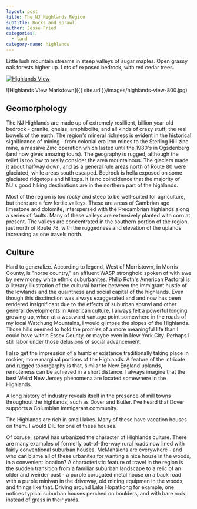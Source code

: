 ```yaml
---
layout: post
title: The NJ Highlands Region
subtitle: Rocks and sprawl.
author: Jesse Fried
categories:
  - land
category-name: highlands
---
```


Little lush mountain streams in steep valleys of sugar maples. Open grassy oak forests higher up. Lots of exposed bedrock, with red cedar trees.

<a href="{{ site.url }}/images/highlands-view.jpg"><img src="{{ site.url }}/images/highlands-view-800.jpg" alt="Highlands View" /></a>

![Highlands View Markdown]({{ site.url }}/images/highlands-view-800.jpg)

## Geomorphology

The NJ Highlands are made up of extremely resillient, billion year old bedrock - granite, gneiss, amphibolite, and all kinds of crazy stuff; the real bowels of the earth. The region's mineral richness is evident in the historical significance of mining - from colonial era iron mines to the Sterling Hill zinc mine, a massive Zinc operation which lasted until the 1980's in Ogsdenberg (and now gives amazing tours). The geography is rugged, although the relief is too low to really consider the area mountainous. The glaciers made it about halfway down, and as a general rule areas north of Route 80 were glaciated, while areas south escaped. Bedrock is hella exposed on some glaciated ridgetops and hilltops. It is no coincidence that the majority of NJ's good hiking destinations are in the northern part of the highlands.

Most of the region is too rocky and steep to be well-suited for agriculture, but there are a few fertile valleys. These are areas of Cambrian age limestone and dolomite, interspersed with the Precambrian highlands along a series of faults. Many of these valleys are extensively planted with corn at present. The valleys are concentrated in the southern portion of the region, just north of Route 78, with the ruggedness and elevation of the uplands increasing as one travels north.

## Culture

Hard to generalize. According to legend, West of Morristown, in Morris County, is "horse country," an affluent WASP stronghold spoken of with awe by new money white ethnic suburbanites. Philip Roth's American Pastoral is a literary illustration of the cultural barrier between the immigrant hustle of the lowlands and the quaintness and social capital of the highlands. Even though this disctinction was always exaggerated and and now has been rendered insignificant due to the effects of suburban sprawl and other general developments in American culture, I always felt a powerful longing growing up, when at a westward vantage point somewhere in the roads of my local Watchung Mountains, I would glimpse the slopes of the Highlands. Those hills seemed to hold the promies of a more meaningful life than I could have within Essex County, or maybe even in New York City. Perhaps I still labor under those delusions of social advancement.

I also get the impression of a humbler existance traditionally taking place in rockier, more marginal portions of the Highlands. A feature of the intricate and rugged toporgarphy is that, similar to New England uplands, remoteness can be achieved in a short distance. I always imagine that the best Weird New Jersey phenomena are located somewhere in the Highlands.

A long history of industry reveals itself in the presence of mill towns throughout the highlands, such as Dover and Butler. I've heard that Dover supports a Columbian immigarant community.

The Highlands are rich in small lakes. Many of these have vacation houses on them. I would DIE for one of these houses.

Of coruse, sprawl has urbanized the character of Highlands culture. There are many examples of formerly out-of-the-way rural roads now lined with fairly conventional suburban houses. McMansions are everywhere - and who can blame all of these urbanites for wanting a nice house in the woods, in a convenient location? A characteristic feature of travel in the region is the sudden transition from a familiar suburban landscape to a relic of an older and weirder past - a purple corugated metal house on a back road with a purple minivan in the driveway, old mining equipmen in the woods, and things like that. Driving around Lake Hopatkong for example, one notices typical suburban houses perched on boulders, and with bare rock instead of grass in their yards.
